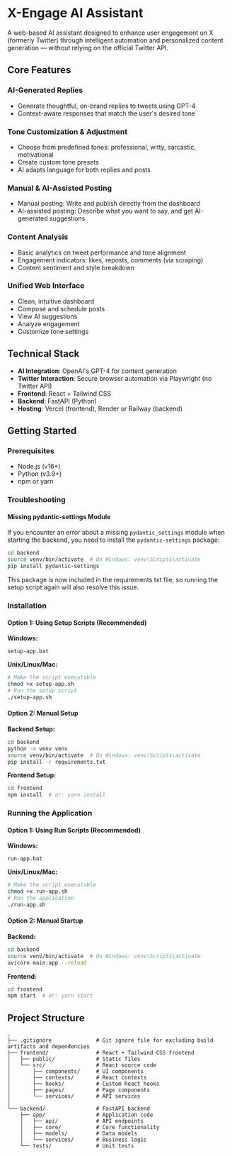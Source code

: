 # X-Engage AI Assistant

A web-based AI assistant designed to enhance user engagement on X (formerly Twitter) through intelligent automation and personalized content generation — without relying on the official Twitter API.

## Core Features

### AI-Generated Replies
- Generate thoughtful, on-brand replies to tweets using GPT-4
- Context-aware responses that match the user's desired tone

### Tone Customization & Adjustment
- Choose from predefined tones: professional, witty, sarcastic, motivational
- Create custom tone presets
- AI adapts language for both replies and posts

### Manual & AI-Assisted Posting
- Manual posting: Write and publish directly from the dashboard
- AI-assisted posting: Describe what you want to say, and get AI-generated suggestions

### Content Analysis
- Basic analytics on tweet performance and tone alignment
- Engagement indicators: likes, reposts, comments (via scraping)
- Content sentiment and style breakdown

### Unified Web Interface
- Clean, intuitive dashboard
- Compose and schedule posts
- View AI suggestions
- Analyze engagement
- Customize tone settings

## Technical Stack

- **AI Integration**: OpenAI's GPT-4 for content generation
- **Twitter Interaction**: Secure browser automation via Playwright (no Twitter API)
- **Frontend**: React + Tailwind CSS
- **Backend**: FastAPI (Python)
- **Hosting**: Vercel (frontend), Render or Railway (backend)

## Getting Started

### Prerequisites
- Node.js (v16+)
- Python (v3.9+)
- npm or yarn

### Troubleshooting

#### Missing pydantic-settings Module
If you encounter an error about a missing `pydantic_settings` module when starting the backend, you need to install the `pydantic-settings` package:

```bash
cd backend
source venv/bin/activate  # On Windows: venv\Scripts\activate
pip install pydantic-settings
```

This package is now included in the requirements.txt file, so running the setup script again will also resolve this issue.

### Installation

#### Option 1: Using Setup Scripts (Recommended)

**Windows:**
```
setup-app.bat
```

**Unix/Linux/Mac:**
```bash
# Make the script executable
chmod +x setup-app.sh
# Run the setup script
./setup-app.sh
```

#### Option 2: Manual Setup

**Backend Setup:**
```bash
cd backend
python -m venv venv
source venv/bin/activate  # On Windows: venv\Scripts\activate
pip install -r requirements.txt
```

**Frontend Setup:**
```bash
cd frontend
npm install  # or: yarn install
```

### Running the Application

#### Option 1: Using Run Scripts (Recommended)

**Windows:**
```
run-app.bat
```

**Unix/Linux/Mac:**
```bash
# Make the script executable
chmod +x run-app.sh
# Run the application
./run-app.sh
```

#### Option 2: Manual Startup

**Backend:**
```bash
cd backend
source venv/bin/activate  # On Windows: venv\Scripts\activate
uvicorn main:app --reload
```

**Frontend:**
```bash
cd frontend
npm start  # or: yarn start
```

## Project Structure
```
.
├── .gitignore              # Git ignore file for excluding build artifacts and dependencies
├── frontend/               # React + Tailwind CSS frontend
│   ├── public/             # Static files
│   └── src/                # React source code
│       ├── components/     # UI components
│       ├── contexts/       # React contexts
│       ├── hooks/          # Custom React hooks
│       ├── pages/          # Page components
│       └── services/       # API services
│
└── backend/                # FastAPI backend
    ├── app/                # Application code
    │   ├── api/            # API endpoints
    │   ├── core/           # Core functionality
    │   ├── models/         # Data models
    │   └── services/       # Business logic
    └── tests/              # Unit tests
```
